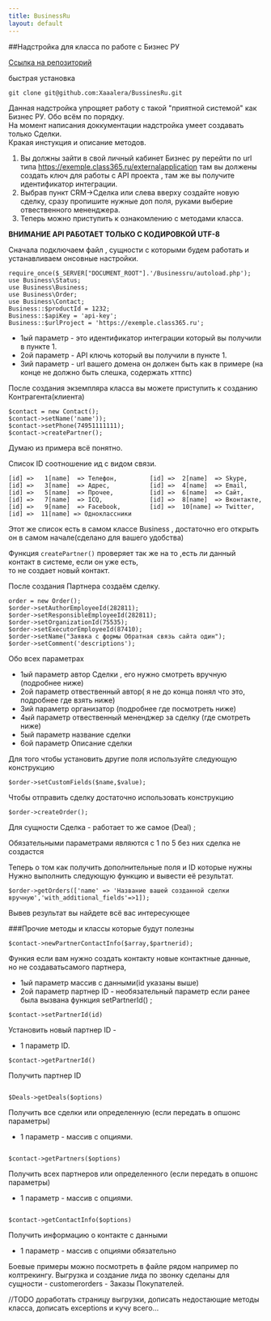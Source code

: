 ```yaml
---
title: BusinessRu
layout: default
---
```

##Надстройка для класса по работе с Бизнес РУ

<a href="https://github.com/Xaaalera/BussinesRu">Ссылка на репозиторий</a> 

быстрая установка
```
git clone git@github.com:Xaaalera/BussinesRu.git
```
Данная надстройка упрощяет  работу с такой "приятной системой" как Бизнес РУ. Обо всём по порядку.  
На момент написания доккументации надстройка умеет создавать только Сделки.  
Кракая инстукция и описание методов.

1. Вы должны зайти в свой личный кабинет Бизнес ру перейти по url типа https://exemple.class365.ru/externalapplication там вы должены создать ключ для работы с API проекта
, там же вы получите идентификатор интеграции. 
2. Выбрав пункт CRM->Сделка или слева вверху создайте новую сделку, сразу пропишите нужные доп поля,  руками выберие отвественного мененджера.
3. Теперь можно приступить к ознакомлению с методами класса.

**ВНИМАНИЕ API РАБОТАЕТ ТОЛЬКО С КОДИРОВКОЙ UTF-8**

Сначала подключаем файл , сущности с которыми будем работать и  устанавливаем онсовные настройки.
```
require_once($_SERVER["DOCUMENT_ROOT"].'/Businessru/autoload.php');
use Business\Status;
use Business\Business;
use Business\Order;
use Business\Contact;
Business::$productId = 1232;
Business::$apiKey = 'api-key';
Business::$urlProject = 'https://exemple.class365.ru';
```
* 1ый параметр - это идентификатор интеграции который вы получили в пункте 1.
* 2ой параметр - API ключь  который вы получили в пункте 1. 
* 3ий параметр - url вашего домена  он должен быть как в примере (на конце не 
должно быть слешка, содержать хттпс)
 
После создания экземпляра класса вы можете приступить к созданию Контрагента(клиента) 

```
$contact = new Contact();
$contact->setName('name'));
$contact->setPhone(74951111111);
$contact->createPartner();
```

Думаю из примера всё понятно.

Список ID  соотношение ид с видом связи.
```
[id] =>   1[name]  => Телефон,         [id] =>  2[name]  => Skype,
[id] =>   3[name]  => Адрес,           [id] =>  4[name]  => Email,
[id] =>   5[name]  => Прочее,          [id] =>  6[name]  => Сайт,
[id] =>   7[name]  => ICQ,             [id] =>  8[name]  => Вконтакте,
[id] =>   9[name]  => Facebook,        [id] =>  10[name] => Twitter,
[id] =>  11[name] => Одноклассники
```
Этот же список есть в самом классе Business , достаточно его открыть он в самом начале(сделано для вашего удобства)

Функция `createPartner()` проверяет так же на  то ,есть ли данный контакт в системе, если он уже есть,  
то  не создает новый контакт.

После создания Партнера  создаём сделку.
```
order = new Order();
$order->setAuthorEmployeeId(282811);
$order->setResponsibleEmployeeId(282811);
$order->setOrganizationId(75535);
$order->setExecutorEmployeeId(87410);
$order->setName("Заявка с формы Обратная связь сайта один");
$order->setComment('descriptions');

```
Обо всех параметрах

* 1ый параметр автор  Сделки , его нужно смотреть вручную (подробнее ниже)
* 2ой параметр отвественный автор( я не до конца понял что это, подробнее где взять ниже)
* 3ий параметр организатор (подробнее где посмотреть ниже)
* 4ый параметр отвественный мененджер за сделку (где смотреть ниже)
* 5ый параметр название сделки
* 6ой параметр Описание сделки

Для того чтобы установить другие поля используйте следующую конструкцию
```
$order->setCustomFields($name,$value);
```

Чтобы отправить сделку достаточно использовать конструкцию
```
$order->createOrder();
```
Для сущности Сделка - работает то же самое (Deal) ;

Обязательными параметрами являются с 1 по 5 без них сделка не создастся

Теперь о том как получить  дополнительные поля и ID которые нужны
Нужно выполнить следующую функцию и вывести её результат.
```
$order->getOrders(['name' => 'Название вашей созданной сделки вручную','with_additional_fields'=>1]);
```
Вывев результат вы найдете всё вас интересующее

###Прочие методы и классы которые будут полезны

```
$contact->newPartnerContactInfo($array,$partnerid);
```
Функия если вам нужно создать контакту новые контактные данные,  
 но не создаватьсамого партнера, 
 * 1ый параметр массив с данными(id указаны выше)
 * 2ой параметр партнер ID - необязательный параметр если ранее была вызвана функция setPartnerId() ; 
 
```
$contact->setPartnerId(id)
```
Установить новый партнер ID - 
* 1 параметр ID.


```
$contact->getPartnerId()
```

Получить партнер ID

```

$Deals->getDeals($options)
```
Получить все сделки или определенную (если передать в  опшонс параметры)
* 1 параметр  - массив с опциями.

```

$contact->getPartners($options)
```
Получить всех партнеров или определенного (если передать в  опшонс параметры)
* 1 параметр  - массив с опциями.

```

$contact->getContactInfo($options)
```
Получить информацию о контакте с данными 
* 1 параметр  - массив с опциями обязательно

Боевые примеры можно посмотреть в файле рядом  например по колтрекингу.
Выгрузка и создание лида по звонку сделаны для сущности - customerorders - Заказы Покупателей.


//TODO доработать страницу выгрузки, дописать недостающие методы класса,  дописать  exceptions  и кучу всего...

